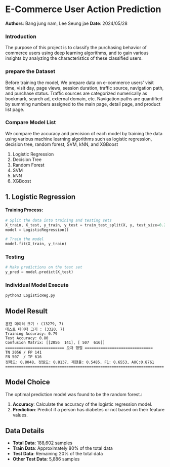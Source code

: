 # E-Commerce User Action Prediction

**Authors**: Bang jung nam, Lee Seung jae 
**Date**: 2024/05/28

### Introduction
The purpose of this project is to classify the purchasing behavior of commerce users using deep learning algorithms, and to gain various insights by analyzing the characteristics of these classified users.

### prepare the Dataset 
Before training the model, We prepare data on e-commerce users' visit time, visit day, page views, session duration, traffic source, navigation path, and purchase status. Traffic sources are categorized numerically as bookmark, search ad, external domain, etc. Navigation paths are quantified by summing numbers assigned to the main page, detail page, and product list page.

### Compare Model List
We compare the accuracy and precision of each model by training the data using various machine learning algorithms such as logistic regression, decision tree, random forest, SVM, kNN, and XGBoost
1. Logistic Regression
2. Decision Tree
3. Random Forest
4. SVM
5. kNN
6. XGBoost

## 1. Logistic Regression

#### Training Process:
```python
# Split the data into training and testing sets
X_train, X_test, y_train, y_test = train_test_split(X, y, test_size=0.2, random_state=42)
model = LogisticRegression()

# Train the model
model.fit(X_train, y_train)
```

### Testing
```python
# Make predictions on the test set
y_pred = model.predict(X_test)
```

### Individual Model Execute
```python
python3 LogisticReg.py
```

## Model Result
```result
훈련 데이터 크기 : (13279, 7)
테스트 데이터 크기 : (3320, 7)
Training Accuracy: 0.79
Test Accuracy: 0.80
Confusion Matrix: [[2056  141], [ 507  616]]
========================== 오차 행렬 ==============================
TN 2056 / FP 141
FN 507  / TP 616
정확도: 0.8048, 정밀도: 0.8137, 재현율: 0.5485, F1: 0.6553, AUC:0.8761
======================================================================
```
## Model Choice
The optimal prediction model was found to be the random forest.:
1. **Accuracy**: Calculate the accuracy of the logistic regression model.
2. **Prediction**: Predict if a person has diabetes or not based on their feature values.


## Data Details
- **Total Data**: 188,602 samples
- **Train Data**: Approximately 80% of the total data 
- **Test Data**: Remaining 20% of the total data
- **Other Test Data**: 5,886 samples


